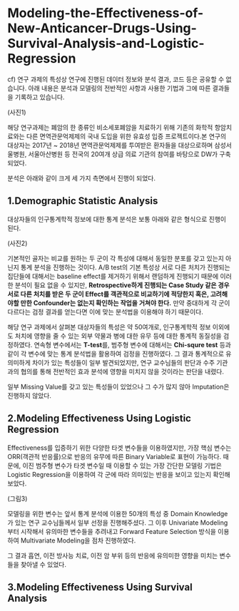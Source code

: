 # Modeling-the-Effectiveness-of-New-Anticancer-Drugs-Using-Survival-Analysis-and-Logistic-Regression

cf) 연구 과제의 특성상 연구에 진행된 데이터 정보와 분석 결과, 코드 등은 공유할 수 없습니다. 아래 내용은 분석과 모델링의 전반적인 사항과 사용한 기법과 그에 따른 결과들을 기록하고 있습니다.
 
(사진1)

해당 연구과제는 폐암의 한 종류인 비소세포폐암을 치료하기 위해 기존의 화학적 항암치료와는 다른 면역관문억제제의 국내 도입을 위한 유효성 입증 프로젝트이다.본 연구의 대상자는 2017년 ~ 2018년 면역관문억제제를 투여받은 환자들을 대상으로하며 삼성서울병원, 서울아산병원 등 전국의 20여개 상급 의료 기관의 참여를 바탕으로 DW가 구축 되었다.

분석은 아래와 같이 크게 세 가지 측면에서 진행이 되었다.

## 1.Demographic Statistic Analysis

대상자들의 인구통계학적 정보에 대한 통계 분석은 보통 아래와 같은 형식으로 진행이 된다.

(사진2)

기본적인 골자는 비교를 원하는 두 군이 각 특성에 대해서 동일한 분포를 갖고 있는지 아닌지 통계 분석을 진행하는 것이다.
A/B test의 기본 특성상 서로 다른 처치가 진행되는 집단들에 대해서는 baseline effect를 제거하기 위해서 랜덤하게 진행되기 때문에 이러한 분석이 필요 없을 수 있지만,
**Retrospective하게 진행되는 Case Study 같은 경우 서로 다른 처치를 받은 두 군이 Effect를 객관적으로 비교하기에 적당한지 혹은, 고려해야할 만한 Confounder는 없는지 확인하는 작업을 거쳐야 한다.** 만약 중대하게 각 군이 다르다는 검정 결과를 얻는다면 이에 맞는 분석법을 이용해야 하기 때문이다.

해당 연구 과제에서 살펴본 대상자들의 특성은 약 50여개로, 인구통계학적 정보 이외에도 처치에 영향을 줄 수 있는 외부 약물과 병에 대한 유무 등에 대한 통계적 동질성을 검정하였다.
연속형 변수에서는 **T-test**를, 범주형 변수에 대해서는 **Chi-squre test** 등과 같이 각 변수에 맞는 통계 분석법을 활용하여 검정을 진행하였다. 그 결과 통계적으로 유의미하게 차이가 있는 특성들이 일부 발견되었지만, 연구 교수님들의 판단과 수주 기관과의 협의를 통해 전반적인 효과 분석에 영향을 미치지 않을 것이라는 판단을 내렸다.

일부 Missing Value를 갖고 있는 특성들이 있었으나 그 수가 많지 않아 Imputation은 진행하지 않았다.

## 2.Modeling Effectiveness Using Logistic Regression

Effectiveness를 입증하기 위한 다양한 타겟 변수들을 이용하였지만, 가장 핵심 변수는 ORR(객관적 반응률)으로 반응의 유무에 따른 Binary Variable로 표현이 가능하다. 때문에, 이진 범주형 변수가 타겟 변수일 때 이용할 수 있는 가장 간단한 모델링 기법은 Logistic Regression을 이용하여 각 군에 따라 의미있는 반응을 보이고 있는지 확인해 보았다.

(그림3)

모델링을 위한 변수는 앞서 통계 분석에 이용한 50개의 특성 중 Domain Knowledge가 있는 연구 교수님들께서 일부 선정을 진행해주셨다. 그 이후 Univariate Modeling 부터 시작해서 유의마한 변수들을 추려내고 Forward Feature Selection 방식을 이용하여 Multivariate Modeling을 점차 진행하였다.

그 결과 흡연, 이전 방사능 치료, 이전 암 부위 등의 반응에 유의미한 영향을 미치는 변수들을 찾아낼 수 있었다.

## 3.Modeling Effectiveness Using Survival Analysis




